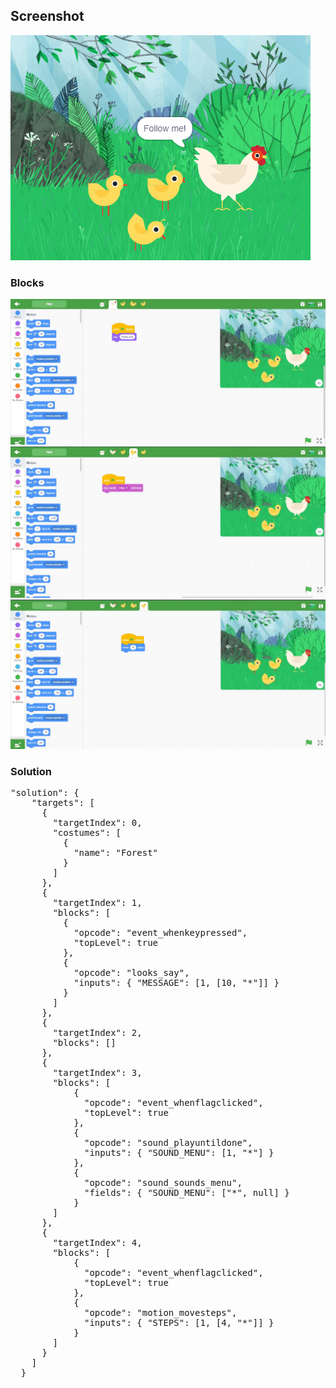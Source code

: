 <h2>Screenshot</h2>
<img src="./ProjectSnap.png" />
<h3>Blocks</h3>
<img src="./Hen.jpg" />
<img src="./Hen1.jpg" />
<img src="./Hen2.jpg" />

<h3>Solution</h3>
<pre>
"solution": {
    "targets": [
      {
        "targetIndex": 0,
        "costumes": [
          {
            "name": "Forest"
          }
        ]
      },
      {
        "targetIndex": 1,
        "blocks": [
          {
            "opcode": "event_whenkeypressed",
            "topLevel": true
          },
          {
            "opcode": "looks_say",
            "inputs": { "MESSAGE": [1, [10, "*"]] }
          }
        ]
      },
      {
        "targetIndex": 2,
        "blocks": []
      },
      {
        "targetIndex": 3,
        "blocks": [
            {
              "opcode": "event_whenflagclicked",
              "topLevel": true
            },
            {
              "opcode": "sound_playuntildone",
              "inputs": { "SOUND_MENU": [1, "*"] }
            },
            {
              "opcode": "sound_sounds_menu",
              "fields": { "SOUND_MENU": ["*", null] }
            }
        ]
      },
      {
        "targetIndex": 4,
        "blocks": [
            {
              "opcode": "event_whenflagclicked",
              "topLevel": true
            },
            {
              "opcode": "motion_movesteps",
              "inputs": { "STEPS": [1, [4, "*"]] }
            }
        ]
      }
    ]
  }
</pre>